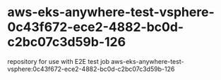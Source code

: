 # aws-eks-anywhere-test-vsphere-0c43f672-ece2-4882-bc0d-c2bc07c3d59b-126
repository for use with E2E test job aws-eks-anywhere-test-vsphere:0c43f672-ece2-4882-bc0d-c2bc07c3d59b-126
